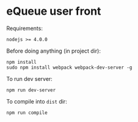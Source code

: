 # eQueue user front
Requirements:
```
nodejs >= 4.0.0
```
Before doing anything (in project dir):
```
npm install
sudo npm install webpack webpack-dev-server -g
```

To run dev server:
```
npm run dev-server
```
To compile into `dist` dir:
```
npm run compile
```
